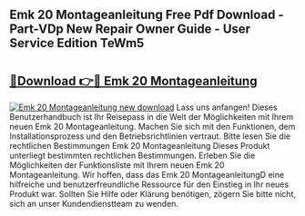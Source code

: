 ## Emk 20 Montageanleitung Free Pdf Download - Part-VDp New Repair Owner Guide - User Service Edition TeWm5

# <h2><a href="http://df6yli.blite.top/?on=Emk+20+Montageanleitung">🔗Download 👉🔴 Emk 20 Montageanleitung</a></h2>

[![Emk 20 Montageanleitung new download](https://i.imgur.com/lujVjoI.png)](http://df6yli.blite.top/?on=Emk+20+Montageanleitung)
Lass uns anfangen! Dieses Benutzerhandbuch ist Ihr Reisepass in die Welt der Möglichkeiten mit Ihrem neuen Emk 20 Montageanleitung. Machen Sie sich mit den Funktionen, dem Installationsprozess und den Betriebsrichtlinien vertraut. Bitte lesen Sie die rechtlichen Bestimmungen Emk 20 Montageanleitung Dieses Produkt unterliegt bestimmten rechtlichen Bestimmungen. Erleben Sie die Möglichkeiten der Funktionsliste mit Ihrem neuen Emk 20 Montageanleitung. Wir hoffen, dass das Emk 20 MontageanleitungD eine hilfreiche und benutzerfreundliche Ressource für den Einstieg in Ihr neues Produkt war. Sollten Sie Hilfe oder Klärung benötigen, zögern Sie bitte nicht, sich an unser Kundendienstteam zu wenden.
